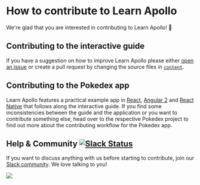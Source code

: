 # How to contribute to Learn Apollo

We're glad that you are interested in contributing to Learn Apollo! :tada:

## Contributing to the interactive guide

If you have a suggestion on how to improve Learn Apollo please either [open an issue](https://github.com/learnapollo/learnapollo/issues/new) or create a pull request by changing the source files in [`content`](https://github.com/learnapollo/learnapollo/tree/master/content).

## Contributing to the Pokedex app

Learn Apollo features a practical example app in [React](https://github.com/learnapollo/pokedex-react/blob/master/CONTRIBUTING.md), [Angular 2](https://github.com/learnapollo/pokedex-angular/blob/master/CONTRIBUTING.md) and [React Native](https://github.com/learnapollo/pokedex-react-native/blob/master/CONTRIBUTING.md) that follows along the interactive guide. If you find some inconsistencies between the guide and the application or you want to contribute something else, head over to the respective Pokedex project to find out more about the contributing workflow for the Pokedex app.

## Help & Community [![Slack Status](https://slack.graph.cool/badge.svg)](https://slack.graph.cool)

If you want to discuss anything with us before starting to contribute, join our [Slack community](http://slack.graph.cool/). We love talking to you!

![](http://i.imgur.com/5RHR6Ku.png)
